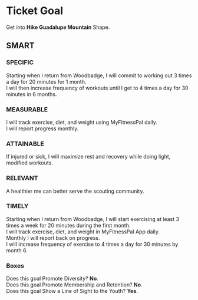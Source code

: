 # Ticket Goal #

Get into **Hike Guadalupe Mountain** Shape.

## SMART ##

### SPECIFIC ###

Starting when I return from Woodbadge, I will commit to working out 3 times a day for 20 minutes for 1 month.  
I will then increase frequency of workouts until I get to 4 times a day for 30 minutes in 6 months.

### MEASURABLE ###

I will track exercise, diet, and weight using MyFitnessPal daily.  
I will report progress monthly.

### ATTAINABLE ###

If injured or sick, I will maximize rest and recovery while doing light, modified workouts.

### RELEVANT ###

A healthier me can better serve the scouting community.

### TIMELY ###

Starting when I return from Woodbadge, I will start exercising at least 3 times a week for 20 minutes during the first month.  
I will track exercise, diet, and weight in MyFitnessPal App daily.  
Monthly I will report back on progress.  
I will increase frequency of exercise to 4 times a day for 30 minutes by month 6.

### Boxes ###

Does this goal Promote Diversity? **No**.  
Does this goal Promote Membership and Retention? **No**.  
Does this goal Show a Line of Sight to the Youth? **Yes**.
